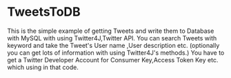 # TweetsToDB
This is the simple example of getting Tweets and write them to Database with MySQL with using Twitter4J,Twitter API.
You can search Tweets with keyword and take the Tweet's User name ,User description etc. (optionally you can get lots of information with using Twitter4J's methods.) 
You have to get a Twitter Developer Account for Consumer Key,Access Token Key etc. which using in that code.
